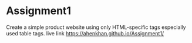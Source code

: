 # Assignment1
Create a simple product website using only HTML-specific tags especially used table tags. 
live link
https://ahenkhan.github.io/Assignment1/
